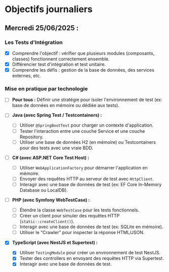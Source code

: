 # Objectifs journaliers

## Mercredi 25/06/2025 :

### Les Tests d'Intégration

- [x] Comprendre l'objectif : vérifier que plusieurs modules (composants, classes) fonctionnent correctement ensemble.
- [x] Différencier test d'intégration et test unitaire.
- [x] Comprendre les défis : gestion de la base de données, des services externes, etc.

### Mise en pratique par technologie

- [ ] **Pour tous :** Définir une stratégie pour isoler l'environnement de test (ex: base de données en mémoire ou dédiée aux tests).

- [ ] **Java (avec Spring Test / Testcontainers) :**

  - [ ] Utiliser `@SpringBootTest` pour charger un contexte d'application.
  - [ ] Tester l'interaction entre une couche Service et une couche Repository.
  - [ ] Utiliser une base de données H2 (en mémoire) ou Testcontainers pour des tests avec une vraie BDD.

- [ ] **C# (avec ASP.NET Core Test Host) :**

  - [ ] Utiliser `WebApplicationFactory` pour démarrer l'application en mémoire.
  - [ ] Envoyer des requêtes HTTP au serveur de test avec `HttpClient`.
  - [ ] Interagir avec une base de données de test (ex: EF Core In-Memory Database ou LocalDB).

- [ ] **PHP (avec Symfony WebTestCase) :**

  - [ ] Étendre la classe `WebTestCase` pour les tests fonctionnels.
  - [ ] Créer un client pour simuler des requêtes HTTP (`static::createClient()`).
  - [ ] Interagir avec une base de données de test (ex: SQLite en mémoire).
  - [ ] Utiliser le "Crawler" pour inspecter la réponse HTML/JSON.

- [x] **TypeScript (avec NestJS et Supertest) :**
  - [x] Utiliser `TestingModule` pour créer un environnement de test NestJS.
  - [x] Tester des controllers en envoyant des requêtes HTTP via Supertest.
  - [x] Interagir avec une base de données de test.
